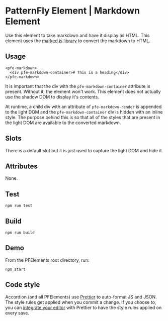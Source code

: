 # PatternFly Element | Markdown Element

Use this element to take markdown and have it display as HTML. This element uses the [marked.js library](https://marked.js.org/#/README.md#README.md) to convert the markdown to HTML.

## Usage

```
<pfe-markdown>
  <div pfe-markdown-container># This is a heading</div>
</pfe-markdown>
```

It is important that the div with the `pfe-markdown-container` attribute is present. Without it, the element won't work. This element does not actually use the shadow DOM to display it's contents.

At runtime, a child div with an attribute of `pfe-markdown-render` is appended to the light DOM and the `pfe-markdown-container` div is hidden with an inline style. The purpose behind this is so that all of the styles that are present in the light DOM are available to the converted markdown.

## Slots

There is a default slot but it is just used to capture the light DOM and hide it.

## Attributes

None.

## Test

    npm run test

## Build

    npm run build

## Demo

From the PFElements root directory, run:

    npm start

## Code style

Accordion (and all PFElements) use [Prettier][prettier] to auto-format JS and JSON. The style rules get applied when you commit a change. If you choose to, you can [integrate your editor][prettier-ed] with Prettier to have the style rules applied on every save.

[prettier]: https://github.com/prettier/prettier/
[prettier-ed]: https://github.com/prettier/prettier/#editor-integration
[web-component-tester]: https://github.com/Polymer/web-component-tester
